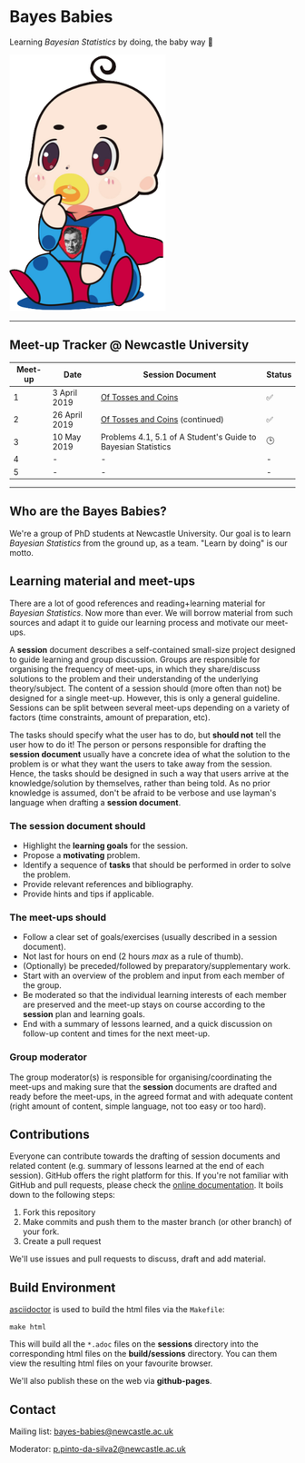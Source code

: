 # Bayes Babies
Learning _Bayesian Statistics_ by doing, the baby way :baby:

<img src="sessions/images/bayes-babies.png" alt="A Bayesian baby in the wild" width="275"/>

---

## Meet-up Tracker @ Newcastle University

| Meet-up 	| Date          	| Session Document                                 	  | Status            	|
|---------	|---------------	|------------------------------------------	  |-------------------	|
| 1       	| 3 April 2019 	| [ Of Tosses and Coins](https://pedroswits.github.io/bayes-babies/sessions/session-1.html) 	|  :white_check_mark: 	|
| 2       	| 26 April 2019  	| [Of Tosses and Coins](https://pedroswits.github.io/bayes-babies/sessions/session-1.html) (continued)                               	  |  :white_check_mark:                  	|
| 3       	| 10 May 2019    	| Problems 4.1, 5.1 of A Student's Guide to Bayesian Statistics    |  :clock3:                 	|
| 4       	| -             	| -                                        	  |  -                 	|
| 5       	| -             	| -                                        	  |  -                 	|

---

## Who are the Bayes Babies?

We're a group of PhD students at Newcastle University. Our goal is to learn _Bayesian Statistics_ from the ground up, as a team. "Learn by doing" is our motto.


## Learning material and meet-ups

There are a lot of good references and reading+learning material for _Bayesian Statistics_. Now more than ever. We will borrow material from such sources and adapt it to guide our learning process and motivate our meet-ups.

A **session** document describes a self-contained small-size project designed to guide learning and group discussion. Groups are responsible for organising the frequency of meet-ups, in which they share/discuss solutions to the problem and their understanding of the underlying theory/subject. The content of a session should (more often than not) be designed for a single meet-up. However, this is only a general guideline. Sessions can be split between several meet-ups depending on a variety of factors (time constraints, amount of preparation, etc).

The tasks should specify what the user has to do, but **should not** tell the user how to do it! The person or persons responsible for drafting the **session document** usually have a concrete idea of what the solution to the problem is or what they want the users to take away from the session. Hence, the tasks should be designed in such a way that users arrive at the knowledge/solution by themselves, rather than being told. As no prior knowledge is assumed, don't be afraid to be verbose and use layman's language when drafting a **session document**.

### The session document should

- Highlight the **learning goals** for the session.
- Propose a **motivating** problem.
- Identify a sequence of **tasks** that should be performed in order to solve the problem.
- Provide relevant references and bibliography.
- Provide hints and tips if applicable.

### The meet-ups should

- Follow a clear set of goals/exercises (usually described in a session document).
- Not last for hours on end (2 hours _max_ as a rule of thumb).
- (Optionally) be preceded/followed by preparatory/supplementary work.
- Start with an overview of the problem and input from each member of the group.
- Be moderated so that the individual learning interests of each member are preserved and the meet-up stays on course according to the **session** plan and learning goals.
- End with a summary of lessons learned, and a quick discussion on follow-up content and times for the next meet-up.

### Group moderator

The group moderator(s) is responsible for organising/coordinating the meet-ups and making sure that the **session** documents are drafted and ready before the meet-ups, in the agreed format and with adequate content (right amount of content, simple language, not too easy or too hard).


## Contributions

Everyone can contribute towards the drafting of session documents and related content (e.g. summary of lessons learned at the end of each session). GitHub offers the right platform for this. If you're not familiar with GitHub and pull requests, please check the [online documentation](https://help.github.com/en/articles/about-pull-requests). It boils down to the following steps:

1. Fork this repository
2. Make commits and push them to the master branch (or other branch) of your fork.
3. Create a pull request

We'll use issues and pull requests to discuss, draft and add material.

## Build Environment

[asciidoctor](!https://asciidoctor.org/) is used to build the html files via the `Makefile`:

```
make html
```

This will build all the `*.adoc` files on the **sessions** directory into the corresponding html files on the **build/sessions** directory. You can them view the resulting html files on your favourite browser.

We'll also publish these on the web via **github-pages**.

## Contact

Mailing list: bayes-babies@newcastle.ac.uk

Moderator: p.pinto-da-silva2@newcastle.ac.uk
